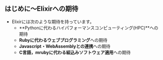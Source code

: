##  はじめに〜Elixirへの期待

* Elixirには次のような期待を持っています。
  * **Pythonに代わるハイパフォーマンスコンピューティング(HPC)**への期待
  * **Rubyに代わるウェブプログラミング**への期待
  * **Javascript・WebAssemblyとの連携**への期待
  * **C言語，mrubyに代わる組込みソフトウェア適用**への期待
